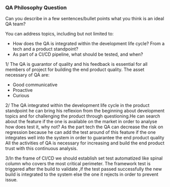 

### QA Philosophy Question

Can you describe in a few sentences/bullet points what you think is an ideal QA team?

You can address topics, including but not limited to:
- How does the QA is integrated within the development life cycle? From a tech and a product standpoint?
- As part of a CI/CD pipeline, what should be tested, and when?
 

1/ The QA is guarantor of quality and his feedback is essential for all members of project for building the end product quality.
The asset necessary of QA are:
 - Good communicative
 - Proactive
 - Curious

2/ The QA integrated within the development life cycle in the product standpoint he can bring his reflexion from the beginning about development topics and for challenging 
the product through questioning.He can search about the feature if the one is  available on the market in order to analyse how does test it, why not? 
As the part tech the QA can decrease the risk on regression because he can add the test around of this feature if the one integrates well into the system 
in order to guarantee the end product quality 
All the activities of QA is necessary for increasing and build the end product trust with this continuous analysis.

3/In the frame of CI/CD we should establish set test automatized like spinal column who covers the most critical perimeter.
The framework test is triggered after the build to validate ,if the test passed successfully the new build is integrated to the system 
else the one it rejects in order to prevent issue. 
